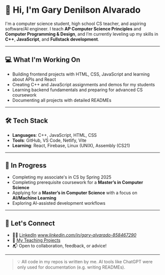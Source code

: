 # 👋 Hi, I'm Gary Denilson Alvarado

I'm a computer science student, high school CS teacher, and aspiring software/AI engineer. I teach **AP Computer Science Principles** and **Computer Programming & Design**, and I’m currently leveling up my skills in **C++**, **JavaScript**, and **Fullstack development**.

---

## 💻 What I'm Working On

- Building frontend projects with HTML, CSS, JavaScript and learning about APIs and React
- Creating C++ and JavaScript assignments and demos for my students
- Learning backend fundamentals and preparing for advanced CS coursework
- Documenting all projects with detailed READMEs

---

## 🛠️ Tech Stack

- **Languages**: C++, JavaScript, HTML, CSS
- **Tools**: GitHub, VS Code, Netlify, Vite
- **Learning**: React, Firebase, Linux (UNIX), Assembly (CS21)

---

## 🌱 In Progress

- Completing my associate's in CS by Spring 2025
- Completing prerequisite coursework for a **Master’s in Computer Science** 
- Applying for a **Master’s in Computer Science** with a focus on **AI/Machine Learning**
- Exploring AI-assisted development workflows

---

## 🔗 Let's Connect

- 🧑‍💼 [LinkedIn](https://www.linkedin.com) *www.linkedin.com/in/gary-alvarado-858467290*
- 🧠 [My Teaching Projects](https://github.com/Denilson15?tab=repositories)
- 📬 Open to collaboration, feedback, or advice!

---

> 💡 All code in my repos is written by me. AI tools like ChatGPT were only used for documentation (e.g. writing READMEs).
